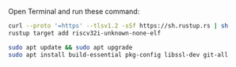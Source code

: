 Open Terminal and run these command:
```bash
curl --proto '=https' --tlsv1.2 -sSf https://sh.rustup.rs | sh
rustup target add riscv32i-unknown-none-elf

sudo apt update && sudo apt upgrade
sudo apt install build-essential pkg-config libssl-dev git-all
```